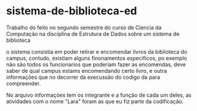# sistema-de-biblioteca-ed
Trabalho do feito no segundo semestre do curso de Ciencia da Computação na disciplina de Estrutura de Dados sobre um sistema de biblioteca

o sistema consistia em poder retirar e encomendar livros da biblioteca do campus, contudo, existiam alguns finonamentos especificos, po exemplo não são todos os funcionarios que poderiam fazer as encomendas, deve saber de qual campus estams encomendando certo livro, e outra informações que no decorrer da execussão do codigo da para compreender.

No arquivo informações tem os integrante e a função de cada um deles, as atividades com o nome "Lara" foram as que eu fiz parte da codificação.

